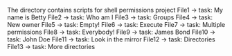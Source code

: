 The directory contains scripts for shell permissions project
File1 -> task: My name is Betty
File2 -> task: Who am I
File3 -> task: Groups
File4 -> task: New owner
File5 -> task: Empty!
File6 -> task: Execute
File7 -> task: Multiple permissions
File8 -> task: Everybody!
File9 -> task: James Bond
File10 -> task: John Doe
File11 -> task: Look in the mirror
File12 -> task: Directories
File13 -> task: More directories
